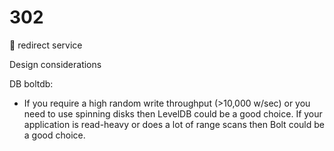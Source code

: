 # 302
🐸  redirect service


Design considerations


DB boltdb:

- If you require a high random write throughput (>10,000 w/sec) or you need to
use spinning disks then LevelDB could be a good choice. If your application is
read-heavy or does a lot of range scans then Bolt could be a good choice.
